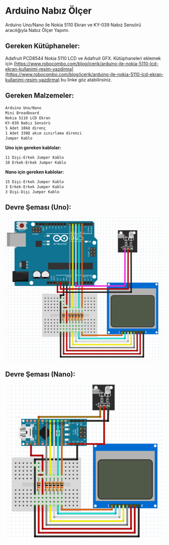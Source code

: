 # Arduino Nabız Ölçer
Arduino Uno/Nano ile Nokia 5110 Ekran ve KY-039 Nabız Sensörü aracılığıyla Nabız Ölçer Yapımı.

Gereken Kütüphaneler:
---
Adafruit PCD8544 Nokia 5110 LCD ve Adafruit GFX. Kütüphaneleri eklemek için [https://www.robocombo.com/blog/icerik/arduino-ile-nokia-5110-lcd-ekran-kullanimi-resim-yazdirma](https://www.robocombo.com/blog/icerik/arduino-ile-nokia-5110-lcd-ekran-kullanimi-resim-yazdirma) bu linke göz atabilirsiniz.

Gereken Malzemeler:
---
```
Arduino Uno/Nano
Mini Breadboard
Nokia 5110 LCD Ekran
KY-039 Nabız Sensörü
5 Adet 10kΩ direnç
1 Adet 330Ω akım sınırlama direnci
Jumper Kablo
```
**Uno için gereken kablolar:**
```
11 Dişi-Erkek Jumper Kablo
10 Erkek-Erkek Jumper Kablo
```
**Nano için gereken kablolar:**
```
15 Dişi-Erkek Jumper Kablo
3 Erkek-Erkek Jumper Kablo
3 Dişi-Dişi Jumper Kablo
```
Devre Şeması (Uno):
---
<img src="https://github.com/efezsh/ArduinoNabizOlcer/blob/main/NabizOlcer-DevreSemasiUNO.png?raw=true">

Devre Şeması (Nano):
---
<img src="https://github.com/efezsh/ArduinoNabizOlcer/blob/main/NabizOlcer-DevreSemasiNANO.png?raw=true">

